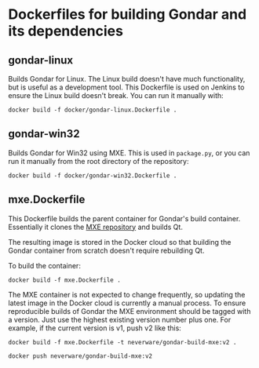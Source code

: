 # Dockerfiles for building Gondar and its dependencies

## gondar-linux

Builds Gondar for Linux. The Linux build doesn't have much
functionality, but is useful as a development tool. This Dockerfile is
used on Jenkins to ensure the Linux build doesn't break. You can run
it manually with:

	docker build -f docker/gondar-linux.Dockerfile .

## gondar-win32

Builds Gondar for Win32 using MXE. This is used in `package.py`, or
you can run it manually from the root directory of the repository:

    docker build -f docker/gondar-win32.Dockerfile .

## mxe.Dockerfile

This Dockerfile builds the parent container for Gondar's build
container. Essentially it clones
the [MXE repository](https://github.com/mxe/mxe) and builds Qt.

The resulting image is stored in the Docker cloud so that building the
Gondar container from scratch doesn't require rebuilding Qt.

To build the container:

    docker build -f mxe.Dockerfile .

The MXE container is not expected to change frequently, so updating
the latest image in the Docker cloud is currently a manual process. To
ensure reproducible builds of Gondar the MXE environment should be
tagged with a version. Just use the highest existing version number
plus one. For example, if the current version is v1, push v2 like this:

	docker build -f mxe.Dockerfile -t neverware/gondar-build-mxe:v2 .
	
	docker push neverware/gondar-build-mxe:v2
